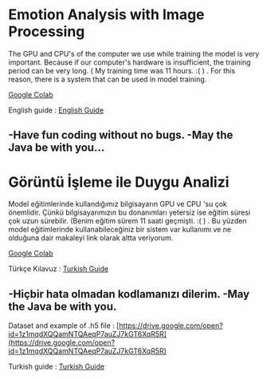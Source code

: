 # Emotion Analysis with Image Processing 
The GPU and CPU's of the computer we use while training the model is very important.
Because if our computer's hardware is insufficient, the training period can be very long.
( My training time was 11 hours. :( ) .
For this reason, there is a system that can be used in model training.

[Google Colab](https://colab.research.google.com/notebooks/welcome.ipynb "Google Colab")

English guide : [English Guide](https://drive.google.com/open?id=1OhPlVQtcZjEnz0Il6MiTTDv90qsOztqA "English Guide")

-Have fun coding without no bugs.
-May the Java be with you...
------------------------------------------------------------------------------------------------------------------------------

# Görüntü İşleme ile Duygu Analizi
Model eğitimlerinde kullandığımız bilgisayarın GPU ve CPU 'su çok önemlidir.
Çünkü bilgisayarımızın bu donanımları yetersiz ise eğitim süresi çok uzun sürebilir.
(Benim eğitim sürem 11 saati geçmişti. :( ) .
Bu yüzden model eğitimlerinde kullanabileceğiniz bir sistem var kullanımı ve ne olduğuna dair makaleyi link olarak altta veriyorum.

[Google Colab](https://medium.com/deep-learning-turkiye/google-colab-ile-%C3%BCcretsiz-gpu-kullan%C4%B1m%C4%B1-30fdb7dd822e "Google Colab")

Türkçe Kılavuz : [Turkish Guide](https://drive.google.com/open?id=1mXNHkclMUGE1EpAc1RBG2D7WScGUmn4o "Turkish Guide")

-Hiçbir hata olmadan kodlamanızı dilerim.
-May the Java be with you.
------------------------------------------------------------------------------------------------------------------------------

Dataset and example of .h5 file : [https://drive.google.com/open?id=1z1mqdXQQamNTQAeqP7auZJ7kGT6XqR5R](https://drive.google.com/open?id=1z1mqdXQQamNTQAeqP7auZJ7kGT6XqR5R)

Turkish guide : [Turkish Guide](https://drive.google.com/open?id=1mXNHkclMUGE1EpAc1RBG2D7WScGUmn4o "Turkish Guide")







